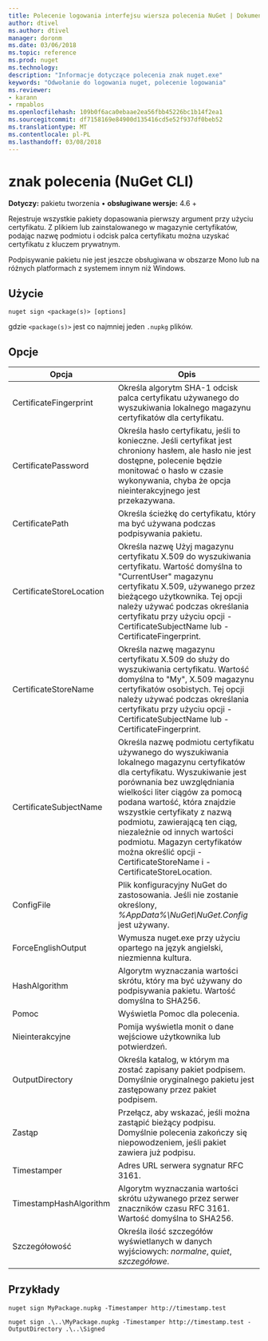 ```yaml
---
title: Polecenie logowania interfejsu wiersza polecenia NuGet | Dokumentacja firmy Microsoft
author: dtivel
ms.author: dtivel
manager: doronm
ms.date: 03/06/2018
ms.topic: reference
ms.prod: nuget
ms.technology: 
description: "Informacje dotyczące polecenia znak nuget.exe"
keywords: "Odwołanie do logowania nuget, polecenie logowania"
ms.reviewer:
- karann
- rmpablos
ms.openlocfilehash: 109b0f6aca0ebaae2ea56fbb45226bc1b14f2ea1
ms.sourcegitcommit: df7158169e84900d135416cd5e52f937df0beb52
ms.translationtype: MT
ms.contentlocale: pl-PL
ms.lasthandoff: 03/08/2018
---
```

# <a name="sign-command-nuget-cli"></a>znak polecenia (NuGet CLI)

**Dotyczy:** pakietu tworzenia &bullet; **obsługiwane wersje:** 4.6 +

Rejestruje wszystkie pakiety dopasowania pierwszy argument przy użyciu certyfikatu. Z plikiem lub zainstalowanego w magazynie certyfikatów, podając nazwę podmiotu i odcisk palca certyfikatu można uzyskać certyfikatu z kluczem prywatnym.

Podpisywanie pakietu nie jest jeszcze obsługiwana w obszarze Mono lub na różnych platformach z systemem innym niż Windows.

## <a name="usage"></a>Użycie

```cli
nuget sign <package(s)> [options]
```

gdzie `<package(s)>` jest co najmniej jeden `.nupkg` plików.

## <a name="options"></a>Opcje

| Opcja | Opis |
| --- | --- |
| CertificateFingerprint | Określa algorytm SHA-1 odcisk palca certyfikatu używanego do wyszukiwania lokalnego magazynu certyfikatów dla certyfikatu. |
| CertificatePassword | Określa hasło certyfikatu, jeśli to konieczne. Jeśli certyfikat jest chroniony hasłem, ale hasło nie jest dostępne, polecenie będzie monitować o hasło w czasie wykonywania, chyba że opcja nieinterakcyjnego jest przekazywana. |
| CertificatePath | Określa ścieżkę do certyfikatu, który ma być używana podczas podpisywania pakietu. |
| CertificateStoreLocation | Określa nazwę Użyj magazynu certyfikatu X.509 do wyszukiwania certyfikatu. Wartość domyślna to "CurrentUser" magazynu certyfikatu X.509, używanego przez bieżącego użytkownika. Tej opcji należy używać podczas określania certyfikatu przy użyciu opcji - CertificateSubjectName lub - CertificateFingerprint. |
| CertificateStoreName | Określa nazwę magazynu certyfikatu X.509 do służy do wyszukiwania certyfikatu. Wartość domyślna to "My", X.509 magazynu certyfikatów osobistych. Tej opcji należy używać podczas określania certyfikatu przy użyciu opcji - CertificateSubjectName lub - CertificateFingerprint. |
| CertificateSubjectName | Określa nazwę podmiotu certyfikatu używanego do wyszukiwania lokalnego magazynu certyfikatów dla certyfikatu.  Wyszukiwanie jest porównania bez uwzględniania wielkości liter ciągów za pomocą podana wartość, która znajdzie wszystkie certyfikaty z nazwą podmiotu, zawierającą ten ciąg, niezależnie od innych wartości podmiotu.  Magazyn certyfikatów można określić opcji - CertificateStoreName i - CertificateStoreLocation. |
| ConfigFile | Plik konfiguracyjny NuGet do zastosowania. Jeśli nie zostanie określony, *%AppData%\NuGet\NuGet.Config* jest używany. |
| ForceEnglishOutput | Wymusza nuget.exe przy użyciu opartego na język angielski, niezmienna kultura. |
| HashAlgorithm | Algorytm wyznaczania wartości skrótu, który ma być używany do podpisywania pakietu. Wartość domyślna to SHA256. |
| Pomoc | Wyświetla Pomoc dla polecenia. |
| Nieinterakcyjne | Pomija wyświetla monit o dane wejściowe użytkownika lub potwierdzeń. |
| OutputDirectory | Określa katalog, w którym ma zostać zapisany pakiet podpisem. Domyślnie oryginalnego pakietu jest zastępowany przez pakiet podpisem. |
| Zastąp | Przełącz, aby wskazać, jeśli można zastąpić bieżący podpisu. Domyślnie polecenia zakończy się niepowodzeniem, jeśli pakiet zawiera już podpisu. |
| Timestamper | Adres URL serwera sygnatur RFC 3161. |
| TimestampHashAlgorithm | Algorytm wyznaczania wartości skrótu używanego przez serwer znaczników czasu RFC 3161. Wartość domyślna to SHA256. |
| Szczegółowość | Określa ilość szczegółów wyświetlanych w danych wyjściowych: *normalne*, *quiet*, *szczegółowe*. |

## <a name="examples"></a>Przykłady

```cli
nuget sign MyPackage.nupkg -Timestamper http://timestamp.test

nuget sign .\..\MyPackage.nupkg -Timestamper http://timestamp.test -OutputDirectory .\..\Signed
```